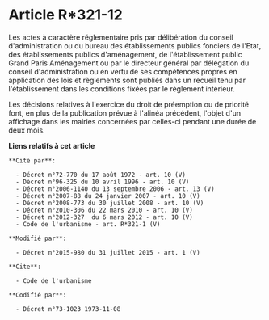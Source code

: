 # Article R*321-12

Les actes à caractère réglementaire pris par délibération du conseil d'administration ou du bureau des établissements publics
fonciers de l'Etat, des établissements publics d'aménagement, de l'établissement public Grand Paris Aménagement  ou par le
directeur général par délégation du conseil d'administration ou en vertu de ses compétences propres en application des lois
et règlements sont publiés dans un recueil tenu par l'établissement dans les conditions fixées par le règlement intérieur. 

Les décisions relatives à l'exercice du droit de préemption ou de priorité font, en plus de la publication prévue à l'alinéa
précédent, l'objet d'un affichage dans les mairies concernées par celles-ci pendant une durée de deux mois.

**Liens relatifs à cet article**

	**Cité par**:

	  - Décret n°72-770 du 17 août 1972 - art. 10 (V)
	  - Décret n°96-325 du 10 avril 1996 - art. 10 (V)
	  - Décret n°2006-1140 du 13 septembre 2006 - art. 13 (V)
	  - Décret n°2007-88 du 24 janvier 2007 - art. 10 (V)
	  - Décret n°2008-773 du 30 juillet 2008 - art. 10 (V)
	  - Décret n°2010-306 du 22 mars 2010 - art. 10 (V)
	  - Décret n°2012-327  du 6 mars 2012 - art. 10 (V)
	  - Code de l'urbanisme - art. R*321-1 (V)

	**Modifié par**:

	  - Décret n°2015-980 du 31 juillet 2015 - art. 1 (V)

	**Cite**:

	  - Code de l'urbanisme

	**Codifié par**:

	  - Décret n°73-1023 1973-11-08
